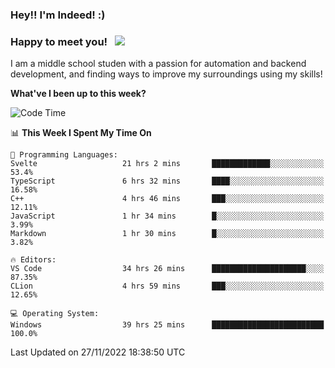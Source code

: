 ### Hey!! I'm Indeed! :) 

### Happy to meet you! &nbsp; ![](https://visitor-badge.glitch.me/badge?page_id=Indeedornot.Indeedornot)

I am a middle school studen with a passion for automation and backend development, and finding ways to improve my surroundings using my skills!

**What've I been up to this week?** 

<!--START_SECTION:waka-->
![Code Time](http://img.shields.io/badge/Code%20Time-685%20hrs%2028%20mins-blue)

📊 **This Week I Spent My Time On** 

```text
💬 Programming Languages: 
Svelte                   21 hrs 2 mins       █████████████░░░░░░░░░░░░   53.4% 
TypeScript               6 hrs 32 mins       ████░░░░░░░░░░░░░░░░░░░░░   16.58% 
C++                      4 hrs 46 mins       ███░░░░░░░░░░░░░░░░░░░░░░   12.11% 
JavaScript               1 hr 34 mins        █░░░░░░░░░░░░░░░░░░░░░░░░   3.99% 
Markdown                 1 hr 30 mins        █░░░░░░░░░░░░░░░░░░░░░░░░   3.82%

🔥 Editors: 
VS Code                  34 hrs 26 mins      █████████████████████░░░░   87.35% 
CLion                    4 hrs 59 mins       ███░░░░░░░░░░░░░░░░░░░░░░   12.65%

💻 Operating System: 
Windows                  39 hrs 25 mins      █████████████████████████   100.0%

```


 Last Updated on 27/11/2022 18:38:50 UTC
<!--END_SECTION:waka-->
